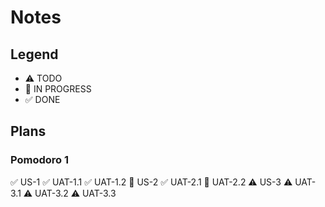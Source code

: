 # Notes

## Legend
- ⚠ TODO
- 🚧 IN PROGRESS
- ✅ DONE

## Plans

### Pomodoro 1
✅ US-1
✅ UAT-1.1
✅ UAT-1.2
🚧 US-2
✅ UAT-2.1
🚧 UAT-2.2
⚠ US-3
⚠ UAT-3.1
⚠ UAT-3.2
⚠ UAT-3.3